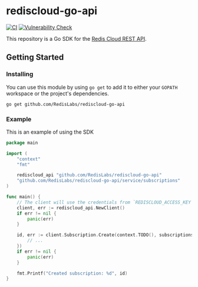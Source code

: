 # rediscloud-go-api

[![CI](https://github.com/RedisLabs/rediscloud-go-api/workflows/CI/badge.svg)](https://github.com/RedisLabs/rediscloud-go-api/actions?query=workflow%3ACI)
[![Vulnerability Check](https://github.com/RedisLabs/rediscloud-go-api/workflows/Vulnerability%20Check/badge.svg)](https://github.com/RedisLabs/rediscloud-go-api/actions?query=workflow%3A%22Vulnerability+Check%22)

This repository is a Go SDK for the [Redis Cloud REST API](https://docs.redislabs.com/latest/rc/api/).

## Getting Started

### Installing
You can use this module by using `go get` to add it to either your `GOPATH` workspace or
the project's dependencies.
```shell script
go get github.com/RedisLabs/rediscloud-go-api
```

### Example
This is an example of using the SDK
```go
package main

import (
	"context"
	"fmt"

	rediscloud_api "github.com/RedisLabs/rediscloud-go-api"
	"github.com/RedisLabs/rediscloud-go-api/service/subscriptions"
)

func main() {
	// The client will use the credentials from `REDISCLOUD_ACCESS_KEY` and `REDISCLOUD_SECRET_KEY` by default
	client, err := rediscloud_api.NewClient()
	if err != nil {
		panic(err)
	}

	id, err := client.Subscription.Create(context.TODO(), subscriptions.CreateSubscription{
		// ...
	})
	if err != nil {
		panic(err)
	}

	fmt.Printf("Created subscription: %d", id)
}
```
